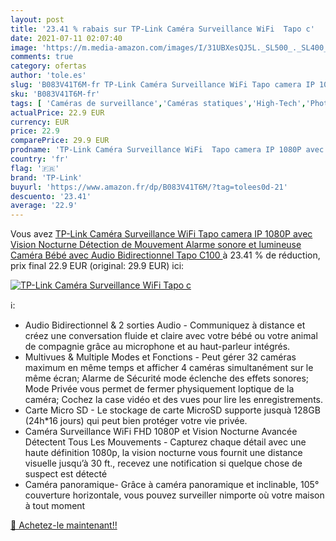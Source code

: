 ```yaml
---
layout: post
title: '23.41 % rabais sur TP-Link Caméra Surveillance WiFi  Tapo c'
date: 2021-07-11 02:07:40
image: 'https://m.media-amazon.com/images/I/31UBXesQJ5L._SL500_._SL400_.jpg'
comments: true
category: ofertas
author: 'tole.es'
slug: 'B083V41T6M-fr TP-Link Caméra Surveillance WiFi Tapo camera IP 1080P avec...'
sku: 'B083V41T6M-fr'
tags: [ 'Caméras de surveillance','Caméras statiques','High-Tech','Photo et caméscopes','tp-link', ]
actualPrice: 22.9 EUR
currency: EUR
price: 22.9
comparePrice: 29.9 EUR
prodname: 'TP-Link Caméra Surveillance WiFi  Tapo camera IP 1080P avec Vision Nocturne  Détection de Mouvement  Alarme sonore et lumineuse  Caméra Bébé avec Audio Bidirectionnel  Tapo C100 '
country: 'fr'
flag: '🇫🇷'
brand: 'TP-Link'
buyurl: 'https://www.amazon.fr/dp/B083V41T6M/?tag=tolees0d-21'
descuento: '23.41'
average: '22.9'
---
```


Vous avez [TP-Link Caméra Surveillance WiFi  Tapo camera IP 1080P avec Vision Nocturne  Détection de Mouvement  Alarme sonore et lumineuse  Caméra Bébé avec Audio Bidirectionnel  Tapo C100 ](https://www.amazon.fr/dp/B083V41T6M/?tag=tolees0d-21)  à  23.41 % de réduction, prix final  22.9 EUR (original: 29.9 EUR) ici:

[![TP-Link Caméra Surveillance WiFi  Tapo c](https://m.media-amazon.com/images/I/31UBXesQJ5L._SL500_._SL400_.jpg)](https://www.amazon.fr/dp/B083V41T6M/?tag=tolees0d-21)

ℹ️:

- Audio Bidirectionnel & 2 sorties Audio - Communiquez à distance et créez une conversation fluide et claire avec votre bébé ou votre animal de compagnie grâce au microphone et au haut-parleur intégrés.
- Multivues & Multiple Modes et Fonctions - Peut gérer 32 caméras maximum en même temps et afficher 4 caméras simultanément sur le même écran; Alarme de Sécurité mode éclenche des effets sonores; Mode Privée vous permet de fermer physiquement loptique de la caméra; Cochez la case vidéo et des vues pour lire les enregistrements.
- Carte Micro SD - Le stockage de carte MicroSD supporte jusquà 128GB (24h*16 jours) qui peut bien protéger votre vie privée.
- Caméra Surveillance WiFi FHD 1080P et Vision Nocturne Avancée Détectent Tous Les Mouvements - Capturez chaque détail avec une haute définition 1080p, la vision nocturne vous fournit une distance visuelle jusqu’à 30 ft., recevez une notification si quelque chose de suspect est détecté
- Caméra panoramique- Grâce à caméra panoramique et inclinable, 105° couverture horizontale, vous pouvez surveiller nimporte où votre maison à tout moment

[🛒 Achetez-le maintenant!!](https://www.amazon.fr/dp/B083V41T6M/?tag=tolees0d-21)
